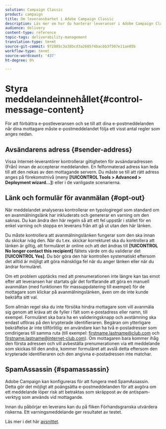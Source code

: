 ```yaml
---
solution: Campaign Classic
product: campaign
title: Om leveransbarhet i Adobe Campaign Classic
description: Läs mer om hur du hanterar leveranser i Adobe Campaign Classic.
audience: delivery
content-type: reference
topic-tags: deliverability-management
translation-type: tm+mt
source-git-commit: 972885c3a38bcd3a260574bacbb3f507e11ae05b
workflow-type: tm+mt
source-wordcount: '437'
ht-degree: 0%

---
```



# Styra meddelandeinnehållet{#control-message-content}

För att förbättra e-postleveransen och se till att dina e-postmeddelanden når dina mottagare måste e-postmeddelandet följa ett visst antal regler som anges nedan.

## Avsändarens adress {#sender-address}

Vissa Internet-leverantörer kontrollerar giltigheten för avsändaradressen (Från) innan de accepterar meddelanden. En felformaterad adress kan leda till att den nekas av den mottagande servern. Du måste se till att rätt adress anges på förekomstnivå (meny **[!UICONTROL Tools > Advanced > Deployment wizard...]**) eller i de vanligaste scenarierna.

## Länk och formulär för avanmälan {#opt-out}

När meddelandet analyseras kontrollerar en typologiregel som standard om en avanmälningslänk har inkluderats och genererar en varning om den saknas. Du kan ändra den här regeln så att ett fel uppstår i stället för en enkel varning och stoppa en leverans från att gå ut utan den här länken.

Du måste kontrollera att avanmälningslänken fungerar som den ska innan du skickar iväg den. När du t.ex. skickar korrekturet ska du kontrollera att länken är giltig, att formuläret är online och att det ändras till **[!UICONTROL No longer contact this recipient]** fältets värde om du validerar det **[!UICONTROL Yes]**. Du bör göra den här kontrollen systematiskt eftersom det alltid är möjligt att göra mänskliga fel när du anger länken eller när du ändrar formuläret.

Om ett problem upptäcks med att prenumerationen inte längre kan tas emot efter att leveransen har startats går det fortfarande att göra en manuell avanmälan (med funktionen för massuppdatering till exempel) för de mottagare som klickar på avanmälningslänken, även om de inte kunde bekräfta sitt val.

Som allmän regel ska du inte försöka hindra mottagare som vill avanmäla sig genom att kräva att de fyller i fält som e-postadress eller namn, till exempel. Formuläret ska bara ha en valideringsknapp och avstämning ska endast utföras på den krypterade identifieraren. Begäran om ytterligare bekräftelse är inte tillförlitlig: en användare kan ha två e-postadresser som omdirigeras till samma ruta (till exempel: firstname.lastname@club.com och firstname.lastname@internet-club.com). Om mottagaren bara kommer ihåg den första adressen och vill avbeställa prenumerationen via ett meddelande som skickas till den andra, kommer formuläret att avslå detta eftersom den krypterade identifieraren och den angivna e-postadressen inte matchar.

## SpamAssassin {#spamassassin}

Adobe Campaign kan konfigureras för att fungera med SpamAssassin. Detta gör det möjligt att poängsätta e-postmeddelanden för att avgöra om ett meddelande löper risk att betraktas som skräppost av de antispam-verktyg som används vid mottagande.

Innan du påbörjar en leverans kan du på fliken Förhandsgranska utvärdera riskerna. Ett varningsmeddelande ger resultatet av testet.

Läs mer i det här [avsnittet](../../delivery/using/spamassassin.md).